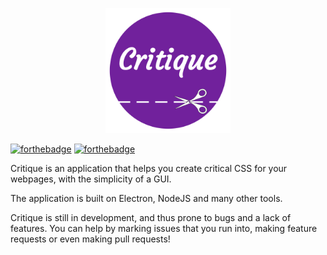 <p align="center">
<img src="critique-logo.svg" width=200 height=200></p>

[![forthebadge](http://forthebadge.com/images/badges/fuck-it-ship-it.svg)](http://forthebadge.com) [![forthebadge](http://forthebadge.com/images/badges/made-with-crayons.svg)](http://forthebadge.com)
<br/>

Critique is an application that helps you create critical CSS for your webpages, with the simplicity of a GUI.

The application is built on Electron, NodeJS and many other tools.

Critique is still in development, and thus prone to bugs and a lack of features. You can help by marking issues that you run into, making feature requests or even making pull requests!
